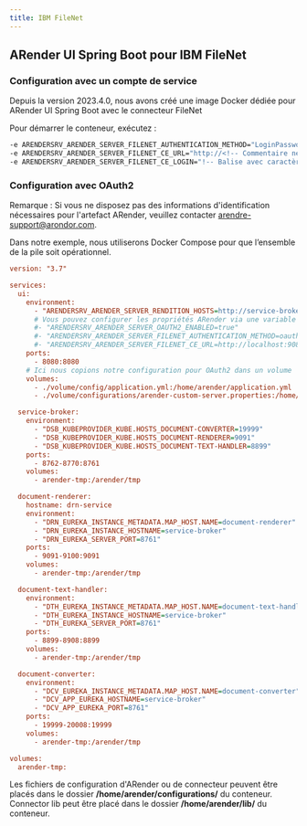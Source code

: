 ```yaml
---
title: IBM FileNet
---
```


## ARender UI Spring Boot pour IBM FileNet

### Configuration avec un compte de service

Depuis la version 2023.4.0, nous avons créé une image Docker dédiée pour ARender UI Spring Boot avec le connecteur FileNet 

Pour démarrer le conteneur, exécutez :

```bash
-e ARENDERSRV_ARENDER_SERVER_FILENET_AUTHENTICATION_METHOD="LoginPasswordObjectStoreProvider"\
-e ARENDERSRV_ARENDER_SERVER_FILENET_CE_URL="http://<!-- Commentaire nettoyé -->/wsi/FNCEWS40MTOM/"\
-e ARENDERSRV_ARENDER_SERVER_FILENET_CE_LOGIN="!-- Balise avec caractères invalides supprimée --"
```

### Configuration avec OAuth2

Remarque : Si vous ne disposez pas des informations d'identification nécessaires pour l'artefact ARender, veuillez contacter arendre-support@arondor.com.

Dans notre exemple, nous utiliserons Docker Compose pour que l’ensemble de la pile soit opérationnel.


```cfg
version: "3.7"

services:
  ui:
    environment:
      - "ARENDERSRV_ARENDER_SERVER_RENDITION_HOSTS=http://service-broker:8761/"
      # Vous pouvez configurer les propriétés ARender via une variable d'environnement ou avec le fichier de configuration dans un volume comme plus bas
      #- "ARENDERSRV_ARENDER_SERVER_OAUTH2_ENABLED=true"
      #- "ARENDERSRV_ARENDER_SERVER_FILENET_AUTHENTICATION_METHOD=oauth2ObjectStoreProvider"
      #- "ARENDERSRV_ARENDER_SERVER_FILENET_CE_URL=http://localhost:9080/wsi/FNCEWS40MTOM/"
    ports:
      - 8080:8080
    # Ici nous copions notre configuration pour OAuth2 dans un volume
    volumes:
      - ./volume/config/application.yml:/home/arender/application.yml
      - ./volume/configurations/arender-custom-server.properties:/home/arender/configurations/arender-custom-server.properties

  service-broker:
    environment:
      - "DSB_KUBEPROVIDER_KUBE.HOSTS_DOCUMENT-CONVERTER=19999"
      - "DSB_KUBEPROVIDER_KUBE.HOSTS_DOCUMENT-RENDERER=9091"
      - "DSB_KUBEPROVIDER_KUBE.HOSTS_DOCUMENT-TEXT-HANDLER=8899"
    ports:
      - 8762-8770:8761
    volumes:
      - arender-tmp:/arender/tmp

  document-renderer:
    hostname: drn-service
    environment:
      - "DRN_EUREKA_INSTANCE_METADATA.MAP_HOST.NAME=document-renderer"
      - "DRN_EUREKA_INSTANCE_HOSTNAME=service-broker"
      - "DRN_EUREKA_SERVER_PORT=8761"
    ports:
      - 9091-9100:9091
    volumes:
      - arender-tmp:/arender/tmp

  document-text-handler:
    environment:
      - "DTH_EUREKA_INSTANCE_METADATA.MAP_HOST.NAME=document-text-handler"
      - "DTH_EUREKA_INSTANCE_HOSTNAME=service-broker"
      - "DTH_EUREKA_SERVER_PORT=8761"
    ports:
      - 8899-8908:8899
    volumes:
      - arender-tmp:/arender/tmp

  document-converter:
    environment:
      - "DCV_EUREKA_INSTANCE_METADATA.MAP_HOST.NAME=document-converter"
      - "DCV_APP_EUREKA_HOSTNAME=service-broker"
      - "DCV_APP_EUREKA_PORT=8761"
    ports:
      - 19999-20008:19999
    volumes:
      - arender-tmp:/arender/tmp

volumes:
  arender-tmp:
```



Les fichiers de configuration d'ARender ou de connecteur peuvent être placés dans le dossier **/home/arender/configurations/** du conteneur.
Connector lib peut être placé dans le dossier **/home/arender/lib/** du conteneur.
